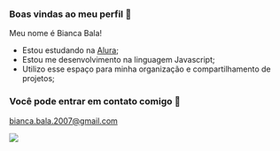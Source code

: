 ### Boas vindas ao meu perfil 👋

Meu nome é Bianca Bala!

- Estou estudando na [Alura](https://www.alura.com.br);
- Estou me desenvolvimento na linguagem Javascript;
- Utilizo esse espaço para minha organização e compartilhamento de projetos;

### Você pode entrar em contato comigo 📧

bianca.bala.2007@gmail.com


![](https://tenor.com/pt-BR/view/the-chosen-jesus-andrew-simon-dancing-gif-18185342)


